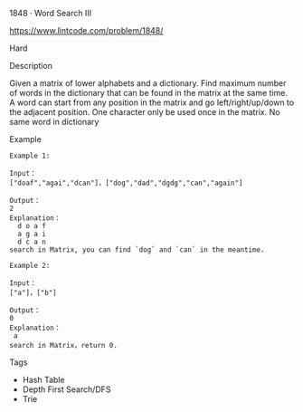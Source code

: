 1848 · Word Search III

https://www.lintcode.com/problem/1848/


Hard



Description

Given a matrix of lower alphabets and a dictionary. Find maximum number of words in the dictionary that can be found in the matrix at the same time. A word can start from any position in the matrix and go left/right/up/down to the adjacent position. One character only be used once in the matrix. No same word in dictionary



Example
```
Example 1:

Input：
["doaf","agai","dcan"]，["dog","dad","dgdg","can","again"]

Output：
2
Explanation：
  d o a f
  a g a i
  d c a n
search in Matrix, you can find `dog` and `can` in the meantime.

Example 2:

Input：
["a"]，["b"]

Output：
0
Explanation：
 a
search in Matrix，return 0.
```

Tags
- Hash Table
- Depth First Search/DFS
- Trie


